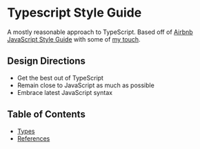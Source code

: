 # Typescript Style Guide

A mostly reasonable approach to TypeScript. Based off of [Airbnb JavaScript Style Guide](https://github.com/airbnb/javascript) with some of [my touch](https://github.com/unional/javascript).

## Design Directions
* Get the best out of TypeScript
* Remain close to JavaScript as much as possible
* Embrace latest JavaScript syntax

## Table of Contents
* [Types](book/types.md)
* [References](book/references.md)
